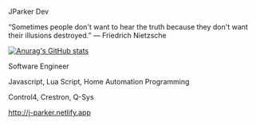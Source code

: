 JParker Dev 

“Sometimes people don't want to hear the truth because they don't want their illusions destroyed.”
― Friedrich Nietzsche

[![Anurag's GitHub stats](https://github-readme-stats.vercel.app/api?username=pepe1776)](https://github.com/pepe1776/github-readme-stats)

Software Engineer

Javascript, Lua Script, Home Automation Programming

Control4, Crestron, Q-Sys

http://j-parker.netlify.app

